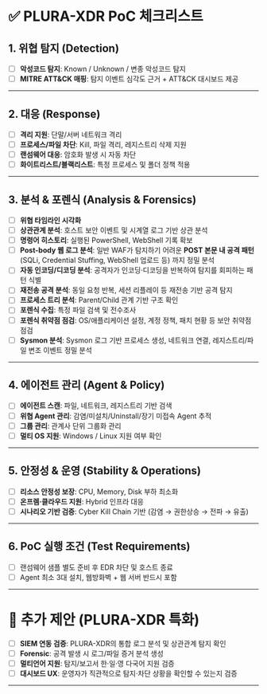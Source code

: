 # ✅ PLURA-XDR PoC 체크리스트

## 1. 위협 탐지 (Detection)

* [ ] **악성코드 탐지**: Known / Unknown / 변종 악성코드 탐지
* [ ] **MITRE ATT\&CK 매핑**: 탐지 이벤트 심각도 근거 + ATT\&CK 대시보드 제공

---

## 2. 대응 (Response)

* [ ] **격리 지원**: 단말/서버 네트워크 격리
* [ ] **프로세스/파일 차단**: Kill, 파일 격리, 레지스트리 삭제 지원
* [ ] **랜섬웨어 대응**: 암호화 발생 시 자동 차단
* [ ] **화이트리스트/블랙리스트**: 특정 프로세스 및 폴더 정책 적용

---

## 3. 분석 & 포렌식 (Analysis & Forensics)

* [ ] **위협 타임라인 시각화**
* [ ] **상관관계 분석**: 호스트 보안 이벤트 및 시계열 로그 기반 상관 분석
* [ ] **명령어 히스토리**: 실행된 PowerShell, WebShell 기록 확보
* [ ] **Post-body 웹 로그 분석**: 일반 WAF가 탐지하기 어려운 **POST 본문 내 공격 패턴** (SQLi, Credential Stuffing, WebShell 업로드 등) 까지 정밀 분석
* [ ] **자동 인코딩/디코딩 분석**: 공격자가 인코딩·디코딩을 반복하여 탐지를 회피하는 패턴 식별
* [ ] **재전송 공격 분석**: 동일 요청 반복, 세션 리플레이 등 재전송 기반 공격 탐지
* [ ] **프로세스 트리 분석**: Parent/Child 관계 기반 구조 확인
* [ ] **포렌식 수집**: 특정 파일 검색 및 전수조사
* [ ] **포렌식 취약점 점검**: OS/애플리케이션 설정, 계정 정책, 패치 현황 등 보안 취약점 점검
* [ ] **Sysmon 분석**: Sysmon 로그 기반 프로세스 생성, 네트워크 연결, 레지스트리/파일 변조 이벤트 정밀 분석

---

## 4. 에이전트 관리 (Agent & Policy)

* [ ] **에이전트 스캔**: 파일, 네트워크, 레지스트리 기반 검색
* [ ] **위협 Agent 관리**: 감염/미설치/Uninstall/장기 미접속 Agent 추적
* [ ] **그룹 관리**: 관계사 단위 그룹화 관리
* [ ] **멀티 OS 지원**: Windows / Linux 지원 여부 확인

---

## 5. 안정성 & 운영 (Stability & Operations)

* [ ] **리소스 안정성 보장**: CPU, Memory, Disk 부하 최소화
* [ ] **온프렘·클라우드 지원**: Hybrid 인프라 대응
* [ ] **시나리오 기반 검증**: Cyber Kill Chain 기반 (감염 → 권한상승 → 전파 → 유출)

---

## 6. PoC 실행 조건 (Test Requirements)

* [ ] 랜섬웨어 샘플 별도 준비 후 EDR 차단 및 호스트 종료
* [ ] Agent 최소 3대 설치, 웹방화벽 + 웹 서버 반드시 포함

---

# 🔹 추가 제안 (PLURA-XDR 특화)

* [ ] **SIEM 연동 검증**: PLURA-XDR의 통합 로그 분석 및 상관관계 탐지 확인
* [ ] **Forensic**: 공격 발생 시 로그/파일 증거 분석 생성
* [ ] **멀티언어 지원**: 탐지/보고서 한·일·영 다국어 지원 검증
* [ ] **대시보드 UX**: 운영자가 직관적으로 탐지·차단 상황을 확인할 수 있는지 검증

---
